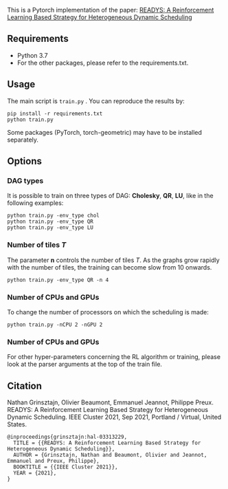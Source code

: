 This is a Pytorch implementation of the paper: [READYS: A Reinforcement Learning Based Strategy for Heterogeneous Dynamic Scheduling](https://hal.inria.fr/hal-03313229/)


## Requirements

  * Python 3.7
  * For the other packages, please refer to the requirements.txt.


## Usage

The main script is `train.py` . You can reproduce the results by:
```
pip install -r requirements.txt
python train.py
```
Some packages (PyTorch, torch-geometric) may have to be installed separately.

## Options

### DAG types
It is possible to train on three types of DAG: **Cholesky**, **QR**, **LU**, like in the following examples:

```
python train.py -env_type chol
python train.py -env_type QR
python train.py -env_type LU
```
### Number of tiles *T*

The parameter **n** controls the number of tiles *T*. As the graphs grow rapidly with the number of tiles, the training can become slow from 10 onwards.
```
python train.py -env_type QR -n 4
```

### Number of CPUs and GPUs

To change the number of processors on which the scheduling is made:
```
python train.py -nCPU 2 -nGPU 2
```

### Number of CPUs and GPUs

For other hyper-parameters concerning the RL algorithm or training, please look at the parser arguments at the top of the train file.

## Citation

Nathan Grinsztajn, Olivier Beaumont, Emmanuel Jeannot, Philippe Preux. READYS: A Reinforcement Learning Based Strategy for Heterogeneous Dynamic Scheduling. IEEE Cluster 2021, Sep 2021, Portland / Virtual, United States.

```
@inproceedings{grinsztajn:hal-03313229,
  TITLE = {{READYS: A Reinforcement Learning Based Strategy for Heterogeneous Dynamic Scheduling}},
  AUTHOR = {Grinsztajn, Nathan and Beaumont, Olivier and Jeannot, Emmanuel and Preux, Philippe},
  BOOKTITLE = {{IEEE Cluster 2021}},
  YEAR = {2021},
}
```
